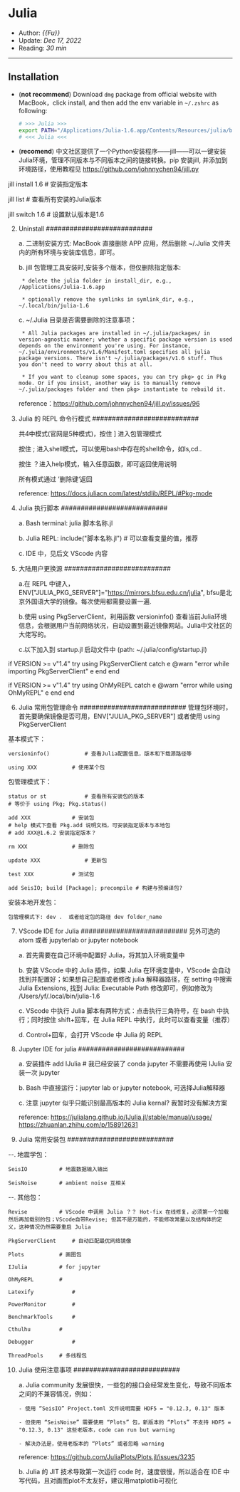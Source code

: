 # Julia

- Author: *{{Fu}}*
- Update: *Dec 17, 2022*
- Reading: *30 min*

---



## Installation

- (**not recommend**)  Download `dmg` package from official website with MacBook，click install, and then add the env variable in `~/.zshrc` as following:

    ```bash
    # >>> Julia >>>
    export PATH="/Applications/Julia-1.6.app/Contents/Resources/julia/bin/:$PATH"
    # <<< Julia <<<
    ```

- (**recomend**) 中文社区提供了一个Python安装程序——jill——可以一键安装Julia环境，管理不同版本与不同版本之间的链接转换。pip 安装jill, 并添加到环境路径，使用教程见 https://github.com/johnnychen94/jill.py

jill install 1.6 		# 安装指定版本

jill list  			# 查看所有安装的Julia版本

jill switch 1.6 		# 设置默认版本是1.6




2. Uninstall
###########################

	a. 二进制安装方式: MacBook 直接删除 APP 应用，然后删除 ~/.Julia 文件夹内的所有环境与安装库信息，即可。
	
	b. jill 包管理工具安装时,安装多个版本，但仅删除指定版本: 

		* delete the julia folder in install_dir, e.g., /Applications/Julia-1.6.app

		* optionally remove the symlinks in symlink_dir, e.g., ~/.local/bin/julia-1.6

	c. ~/.Julia 目录是否需要删除的注意事项：

		* All Julia packages are installed in ~/.julia/packages/ in version-agnostic manner; whether a specific package version is used depends on the environment you're using. For instance, ~/.julia/environments/v1.6/Manifest.toml specifies all julia package versions. There isn't ~/.julia/packages/v1.6 stuff. Thus you don't need to worry about this at all.

		* If you want to cleanup some spaces, you can try pkg> gc in Pkg mode. Or if you insist, another way is to manually remove ~/.julia/packages folder and then pkg> instantiate to rebuild it.


	reference：https://github.com/johnnychen94/jill.py/issues/96




3. Julia 的 REPL 命令行模式
###########################

	共4中模式(官网是5种模式)，按住 ] 进入包管理模式

	按住 ; 进入shell模式，可以使用bash中存在的shell命令，如ls,cd..

	按住 ？进入help模式，输入任意函数，即可返回使用说明

	所有模式通过 ’删除键‘返回

	reference: https://docs.juliacn.com/latest/stdlib/REPL/#Pkg-mode




4. Julia 执行脚本
###########################
	
	a. Bash terminal: julia 脚本名称.jl   

	b. Julia REPL: include("脚本名称.jl")   # 可以查看变量的值，推荐

	c. IDE 中，见后文 VScode 内容




5. 大陆用户更换源
###########################

	a.在 REPL 中键入，ENV["JULIA_PKG_SERVER"]="https://mirrors.bfsu.edu.cn/julia", bfsu是北京外国语大学的镜像。每次使用都需要设置一遍.

	b.使用 using PkgServerClient，利用函数 versioninfo() 查看当前Julia环境信息，会根据用户当前网络状况，自动设置到最近镜像网站。Julia中文社区的大佬写的。

	c.以下加入到 startup.jl 启动文件中 (path: ~/.julia/config/startup.jl)

if VERSION >= v"1.4"
    try
        using PkgServerClient
    catch e
        @warn "error while importing PkgServerClient" e
    end
end

if VERSION >= v"1.4"
    try
        using OhMyREPL
    catch e
        @warn "error while using OhMyREPL" e
    end
end


6. Julia 常用包管理命令
###########################
管理包环境时，首先要确保镜像是否可用，ENV["JULIA_PKG_SERVER"] 或者使用 using PkgServerClient

基本模式下：

	versioninfo() 			# 查看Julia配置信息，版本和下载源路径等

	using XXX 			# 使用某个包


包管理模式下：

	status or st			# 查看所有安装包的版本
	# 等价于 using Pkg; Pkg.status()

	add XXX 			# 安装包
	# help 模式下查看 Pkg.add 说明文档，可安装指定版本与本地包
	# add XXX@1.6.2 安装指定版本？

	rm XXX 				# 删除包

	update XXX  			# 更新包

	test XXX 			# 测试包

	add SeisIO; build [Package]; precompile # 构建与预编译包?


安装本地开发包：

	包管理模式下: dev .  或者给定包的路径 dev folder_name




7. VScode IDE for Julia
###########################
另外可选的 atom 或者 jupyterlab or jupyter notebook

	a. 首先需要在自己环境中配置好 Julia，将其加入环境变量中

	b. 安装 VScode 中的 Julia 插件，如果 Julia 在环境变量中，VScode 会自动找到并配置好；如果想自己配置或者修改 julia 解释器路径，在 setting 中搜索 Julia Extensions, 找到 Julia: Executable Path 修改即可，例如修改为 /Users/yf/.local/bin/julia-1.6

	c. VScode 中执行 Julia 脚本有两种方式：点击执行三角符号，在 bash 中执行；同时按住 shift+回车，在 Julia REPL 中执行，此时可以查看变量（推荐）

	d. Control+回车，会打开 VScode 中 Julia 的 REPL






8. Jupyter IDE for julia
###########################

	a. 安装插件 add IJulia 	# 我已经安装了 conda jupyter 不需要再使用 IJulia 安装一次 jupyter 
	
	b. Bash 中直接运行：jupyter lab or jupyter notebook, 可选择Julia解释器

	c. 注意 jupyter 似乎只能识别最高版本的 Julia kernal? 我暂时没有解决方案

	reference: https://julialang.github.io/IJulia.jl/stable/manual/usage/
		   https://zhuanlan.zhihu.com/p/158912631




9. Julia 常用安装包
###########################

--. 地震学包：
	
	SeisIO			# 地震数据输入输出

	SeisNoise 		# ambient noise 互相关

	


--. 其他包：

	Revise			# VScode 中调用 Julia ？？ Hot-fix 在线修复，必须第一个加载然后再加载别的包；VScode自带Revise; 但其不是万能的，不能修改常量以及结构体的定义，这种情况仍然需要重启 Julia 
	
	PkgServerClient  	# 自动匹配最优网络镜像

	Plots 			# 画图包

	IJulia 			# for jupyter

	OhMyREPL 		#

	Latexify			#

	PowerMonitor		#

	BenchmarkTools 		#

	Cthulhu			# 

	Debugger			#

	ThreadPools		# 多线程包






10. Julia 使用注意事项
###########################

	a. Julia community 发展很快，一些包的接口会经常发生变化，导致不同版本之间的不兼容情况，例如：
		
		- 使用 “SeisIO” Project.toml 文件说明需要 HDF5 = "0.12.3, 0.13" 版本

		- 但使用 “SeisNoise” 需要使用 “Plots” 包，新版本的 “Plots” 不支持 HDF5 = "0.12.3, 0.13" 这些老版本，code can run but warning

		- 解决办法是，使用老版本的 “Plots” 或者忽略 warning

	reference: https://github.com/JuliaPlots/Plots.jl/issues/3235


	b. Julia 的 JIT 技术导致第一次运行 code 时，速度很慢，所以适合在 IDE 中写代码，且对画图plot不太友好，建议用matplotlib可视化










